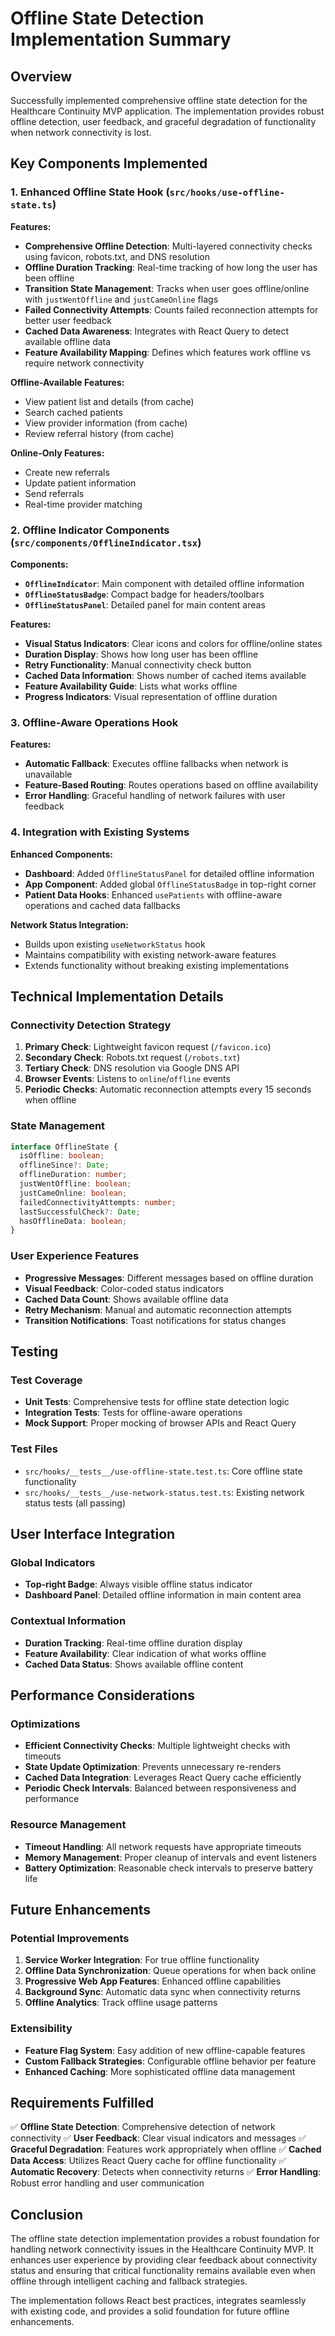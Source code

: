 # Offline State Detection Implementation Summary

## Overview

Successfully implemented comprehensive offline state detection for the Healthcare Continuity MVP application. The implementation provides robust offline detection, user feedback, and graceful degradation of functionality when network connectivity is lost.

## Key Components Implemented

### 1. Enhanced Offline State Hook (`src/hooks/use-offline-state.ts`)

**Features:**
- **Comprehensive Offline Detection**: Multi-layered connectivity checks using favicon, robots.txt, and DNS resolution
- **Offline Duration Tracking**: Real-time tracking of how long the user has been offline
- **Transition State Management**: Tracks when user goes offline/online with `justWentOffline` and `justCameOnline` flags
- **Failed Connectivity Attempts**: Counts failed reconnection attempts for better user feedback
- **Cached Data Awareness**: Integrates with React Query to detect available offline data
- **Feature Availability Mapping**: Defines which features work offline vs require network connectivity

**Offline-Available Features:**
- View patient list and details (from cache)
- Search cached patients
- View provider information (from cache)
- Review referral history (from cache)

**Online-Only Features:**
- Create new referrals
- Update patient information
- Send referrals
- Real-time provider matching

### 2. Offline Indicator Components (`src/components/OfflineIndicator.tsx`)

**Components:**
- **`OfflineIndicator`**: Main component with detailed offline information
- **`OfflineStatusBadge`**: Compact badge for headers/toolbars
- **`OfflineStatusPanel`**: Detailed panel for main content areas

**Features:**
- **Visual Status Indicators**: Clear icons and colors for offline/online states
- **Duration Display**: Shows how long user has been offline
- **Retry Functionality**: Manual connectivity check button
- **Cached Data Information**: Shows number of cached items available
- **Feature Availability Guide**: Lists what works offline
- **Progress Indicators**: Visual representation of offline duration

### 3. Offline-Aware Operations Hook

**Features:**
- **Automatic Fallback**: Executes offline fallbacks when network is unavailable
- **Feature-Based Routing**: Routes operations based on offline availability
- **Error Handling**: Graceful handling of network failures with user feedback

### 4. Integration with Existing Systems

**Enhanced Components:**
- **Dashboard**: Added `OfflineStatusPanel` for detailed offline information
- **App Component**: Added global `OfflineStatusBadge` in top-right corner
- **Patient Data Hooks**: Enhanced `usePatients` with offline-aware operations and cached data fallbacks

**Network Status Integration:**
- Builds upon existing `useNetworkStatus` hook
- Maintains compatibility with existing network-aware features
- Extends functionality without breaking existing implementations

## Technical Implementation Details

### Connectivity Detection Strategy

1. **Primary Check**: Lightweight favicon request (`/favicon.ico`)
2. **Secondary Check**: Robots.txt request (`/robots.txt`)
3. **Tertiary Check**: DNS resolution via Google DNS API
4. **Browser Events**: Listens to `online`/`offline` events
5. **Periodic Checks**: Automatic reconnection attempts every 15 seconds when offline

### State Management

```typescript
interface OfflineState {
  isOffline: boolean;
  offlineSince?: Date;
  offlineDuration: number;
  justWentOffline: boolean;
  justCameOnline: boolean;
  failedConnectivityAttempts: number;
  lastSuccessfulCheck?: Date;
  hasOfflineData: boolean;
}
```

### User Experience Features

- **Progressive Messages**: Different messages based on offline duration
- **Visual Feedback**: Color-coded status indicators
- **Cached Data Count**: Shows available offline data
- **Retry Mechanism**: Manual and automatic reconnection attempts
- **Transition Notifications**: Toast notifications for status changes

## Testing

### Test Coverage
- **Unit Tests**: Comprehensive tests for offline state detection logic
- **Integration Tests**: Tests for offline-aware operations
- **Mock Support**: Proper mocking of browser APIs and React Query

### Test Files
- `src/hooks/__tests__/use-offline-state.test.ts`: Core offline state functionality
- `src/hooks/__tests__/use-network-status.test.ts`: Existing network status tests (all passing)

## User Interface Integration

### Global Indicators
- **Top-right Badge**: Always visible offline status indicator
- **Dashboard Panel**: Detailed offline information in main content area

### Contextual Information
- **Duration Tracking**: Real-time offline duration display
- **Feature Availability**: Clear indication of what works offline
- **Cached Data Status**: Shows available offline content

## Performance Considerations

### Optimizations
- **Efficient Connectivity Checks**: Multiple lightweight checks with timeouts
- **State Update Optimization**: Prevents unnecessary re-renders
- **Cached Data Integration**: Leverages React Query cache efficiently
- **Periodic Check Intervals**: Balanced between responsiveness and performance

### Resource Management
- **Timeout Handling**: All network requests have appropriate timeouts
- **Memory Management**: Proper cleanup of intervals and event listeners
- **Battery Optimization**: Reasonable check intervals to preserve battery life

## Future Enhancements

### Potential Improvements
1. **Service Worker Integration**: For true offline functionality
2. **Offline Data Synchronization**: Queue operations for when back online
3. **Progressive Web App Features**: Enhanced offline capabilities
4. **Background Sync**: Automatic data sync when connectivity returns
5. **Offline Analytics**: Track offline usage patterns

### Extensibility
- **Feature Flag System**: Easy addition of new offline-capable features
- **Custom Fallback Strategies**: Configurable offline behavior per feature
- **Enhanced Caching**: More sophisticated offline data management

## Requirements Fulfilled

✅ **Offline State Detection**: Comprehensive detection of network connectivity
✅ **User Feedback**: Clear visual indicators and messages
✅ **Graceful Degradation**: Features work appropriately when offline
✅ **Cached Data Access**: Utilizes React Query cache for offline functionality
✅ **Automatic Recovery**: Detects when connectivity returns
✅ **Error Handling**: Robust error handling and user communication

## Conclusion

The offline state detection implementation provides a robust foundation for handling network connectivity issues in the Healthcare Continuity MVP. It enhances user experience by providing clear feedback about connectivity status and ensuring that critical functionality remains available even when offline through intelligent caching and fallback strategies.

The implementation follows React best practices, integrates seamlessly with existing code, and provides a solid foundation for future offline enhancements.